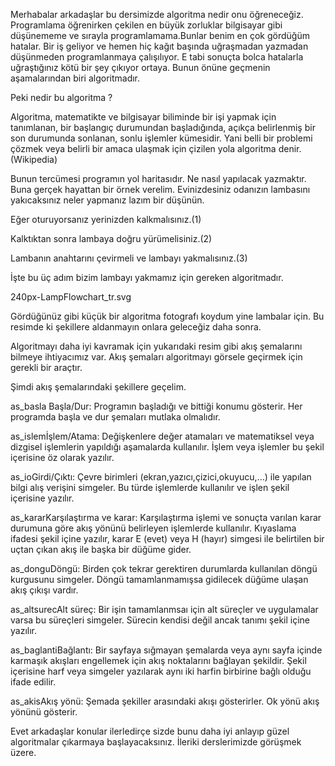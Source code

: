Merhabalar arkadaşlar bu dersimizde algoritma nedir onu öğreneceğiz. Programlama öğrenirken çekilen en büyük zorluklar bilgisayar gibi düşünememe ve sırayla programlamama.Bunlar benim en çok gördüğüm hatalar. Bir iş geliyor ve hemen hiç kağıt başında uğraşmadan yazmadan düşünmeden programlanmaya çalışılıyor. E tabi sonuçta bolca hatalarla uğraştığınız kötü bir şey çıkıyor ortaya. Bunun önüne geçmenin aşamalarından biri algoritmadır.

Peki nedir bu algoritma ?

Algoritma, matematikte ve bilgisayar biliminde bir işi yapmak için tanımlanan, bir başlangıç durumundan başladığında, açıkça belirlenmiş bir son durumunda sonlanan, sonlu işlemler kümesidir. Yani belli bir problemi çözmek veya belirli bir amaca ulaşmak için çizilen yola algoritma denir.(Wikipedia)

Bunun tercümesi programın yol haritasıdır. Ne nasıl yapılacak yazmaktır. Buna gerçek hayattan bir örnek verelim. Evinizdesiniz odanızın lambasını yakıcaksınız neler yapmanız lazım bir düşünün.

Eğer oturuyorsanız yerinizden kalkmalısınız.(1)

Kalktıktan sonra lambaya doğru yürümelisiniz.(2)

Lambanın anahtarını çevirmeli ve lambayı yakmalısınız.(3)

 

İşte bu üç adım bizim lambayı yakmamız için gereken algoritmadır.

240px-LampFlowchart_tr.svg

Gördüğünüz gibi küçük bir algoritma fotografı koydum yine lambalar için. Bu resimde ki şekillere aldanmayın onlara geleceğiz daha sonra.

Algoritmayı daha iyi kavramak için yukarıdaki resim gibi akış şemalarını bilmeye ihtiyacımız var. Akış şemaları algoritmayı görsele geçirmek için gerekli bir araçtır.

Şimdi akış şemalarındaki şekillere geçelim.

 

as_basla Başla/Dur: Programın başladığı ve bittiği konumu gösterir. Her programda başla ve dur şemaları mutlaka olmalıdır.

as_islemİşlem/Atama: Değişkenlere değer atamaları ve matematiksel veya dizgisel işlemlerin yapıldığı aşamalarda kullanılır. İşlem veya işlemler bu şekil içerisine öz olarak yazılır.

as_ioGirdi/Çıktı: Çevre birimleri (ekran,yazıcı,çizici,okuyucu,…) ile yapılan bilgi alış verişini simgeler. Bu türde işlemlerde kullanılır ve işlen şekil içerisine yazılır.

as_kararKarşılaştırma ve karar: Karşılaştırma işlemi ve sonuçta varılan karar durumuna göre akış yönünü belirleyen işlemlerde kullanılır. Kıyaslama ifadesi şekil içine yazılır, karar E (evet) veya H (hayır) simgesi ile belirtilen bir uçtan çıkan akış ile başka bir düğüme gider.

as_donguDöngü: Birden çok tekrar gerektiren durumlarda kullanılan döngü kurgusunu simgeler. Döngü tamamlanmamışsa gidilecek düğüme ulaşan akış çıkışı vardır.

as_altsurecAlt süreç: Bir işin tamamlanmsaı için alt süreçler ve uygulamalar varsa bu süreçleri simgeler. Sürecin kendisi değil ancak tanımı şekil içine yazılır.

as_baglantiBağlantı: Bir sayfaya sığmayan şemalarda veya aynı sayfa içinde karmaşık akışları engellemek için akış noktalarını bağlayan şekildir. Şekil içerisine harf veya simgeler yazılarak aynı iki harfin birbirine bağlı olduğu ifade edilir.

as_akisAkış yönü: Şemada şekiller arasındaki akışı gösterirler. Ok yönü akış yönünü gösterir.

 

Evet arkadaşlar konular ilerledirçe sizde bunu daha iyi anlayıp güzel algoritmalar çıkarmaya başlayacaksınız. İleriki derslerimizde görüşmek üzere.